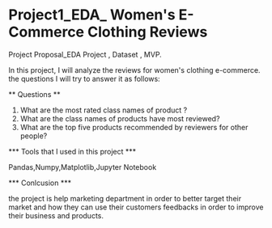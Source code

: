 # Project1_EDA_ Women's E-Commerce Clothing Reviews
Project Proposal_EDA Project , Dataset , MVP.

In this project, I will analyze the reviews for women's clothing e-commerce. the questions I will try to answer it as follows:

** Questions **
1. What are the most rated class names of product ?
2. What are the class names of products have most reviewed?
3. What are the top five products recommended by reviewers for other people?

*** Tools that I used in this project *** 
 
 Pandas,Numpy,Matplotlib,Jupyter Notebook 
 
 *** Conlcusion ***

the project is help marketing department in order to better target their market and how they can use their customers feedbacks in order to improve their business and products.
 


 


